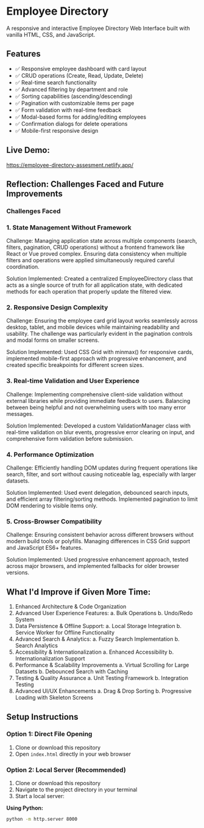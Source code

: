 # Employee Directory

A responsive and interactive Employee Directory Web Interface built with vanilla HTML, CSS, and JavaScript.

## Features

- ✅ Responsive employee dashboard with card layout
- ✅ CRUD operations (Create, Read, Update, Delete)
- ✅ Real-time search functionality
- ✅ Advanced filtering by department and role
- ✅ Sorting capabilities (ascending/descending)
- ✅ Pagination with customizable items per page
- ✅ Form validation with real-time feedback
- ✅ Modal-based forms for adding/editing employees
- ✅ Confirmation dialogs for delete operations
- ✅ Mobile-first responsive design

## Live Demo:

https://employee-directory-assesment.netlify.app/

## Reflection: Challenges Faced and Future Improvements

### Challenges Faced

### 1. State Management Without Framework
Challenge: Managing application state across multiple components (search, filters, pagination, CRUD operations) without a frontend framework like React or Vue proved complex. Ensuring data consistency when multiple filters and operations were applied simultaneously required careful coordination.

Solution Implemented: Created a centralized EmployeeDirectory class that acts as a single source of truth for all application state, with dedicated methods for each operation that properly update the filtered view.

### 2. Responsive Design Complexity
Challenge: Ensuring the employee card grid layout works seamlessly across desktop, tablet, and mobile devices while maintaining readability and usability. The challenge was particularly evident in the pagination controls and modal forms on smaller screens.

Solution Implemented: Used CSS Grid with minmax() for responsive cards, implemented mobile-first approach with progressive enhancement, and created specific breakpoints for different screen sizes.

### 3. Real-time Validation and User Experience
Challenge: Implementing comprehensive client-side validation without external libraries while providing immediate feedback to users. Balancing between being helpful and not overwhelming users with too many error messages.

Solution Implemented: Developed a custom ValidationManager class with real-time validation on blur events, progressive error clearing on input, and comprehensive form validation before submission.

### 4. Performance Optimization
Challenge: Efficiently handling DOM updates during frequent operations like search, filter, and sort without causing noticeable lag, especially with larger datasets.

Solution Implemented: Used event delegation, debounced search inputs, and efficient array filtering/sorting methods. Implemented pagination to limit DOM rendering to visible items only.

### 5. Cross-Browser Compatibility
Challenge: Ensuring consistent behavior across different browsers without modern build tools or polyfills. Managing differences in CSS Grid support and JavaScript ES6+ features.

Solution Implemented: Used progressive enhancement approach, tested across major browsers, and implemented fallbacks for older browser versions.

## What I'd Improve if Given More Time:

1. Enhanced Architecture & Code Organization
2. Advanced User Experience Features:
   a. Bulk Operations
   b. Undo/Redo System
3. Data Persistence & Offline Support:
   a. Local Storage Integration
   b. Service Worker for Offline Functionality   
4. Advanced Search & Analytics:
   a. Fuzzy Search Implementation
   b. Search Analytics
5. Accessibility & Internationalization
   a. Enhanced Accessibility
   b. Internationalization Support
6. Performance & Scalability Improvements
   a. Virtual Scrolling for Large Datasets
   b. Debounced Search with Caching
7. Testing & Quality Assurance
   a. Unit Testing Framework
   b. Integration Testing
8. Advanced UI/UX Enhancements
   a. Drag & Drop Sorting
   b. Progressive Loading with Skeleton Screens
   



## Setup Instructions

### Option 1: Direct File Opening
1. Clone or download this repository
2. Open `index.html` directly in your web browser

### Option 2: Local Server (Recommended)
1. Clone or download this repository
2. Navigate to the project directory in your terminal
3. Start a local server:

**Using Python:**
```bash
python -m http.server 8000
